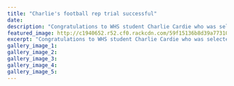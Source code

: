 ```yaml
---
title: "Charlie's football rep trial successful"
date: 
description: "Congratulations to WHS student Charlie Cardie who was selected as a football rep..."
featured_image: http://c1940652.r52.cf0.rackcdn.com/59f15136b8d39a7731000341/Charlie-Cardie-Football-Rep-phase-2.jpg
excerpt: "Congratulations to WHS student Charlie Cardie who was selected as a football rep (phase 1) within Central Football Wanganui."
gallery_image_1: 
gallery_image_2: 
gallery_image_3: 
gallery_image_4: 
gallery_image_5: 
---
```

